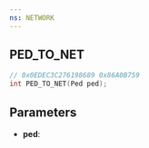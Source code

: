 ```yaml
---
ns: NETWORK
---
```

## PED_TO_NET

```c
// 0x0EDEC3C276198689 0x86A0B759
int PED_TO_NET(Ped ped);
```

## Parameters
* **ped**:
